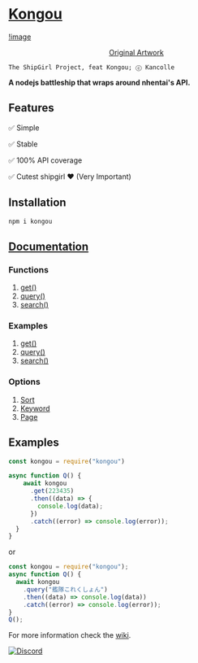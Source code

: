 # [**Kongou**](https://www.npmjs.com/package/kongou)

[!image](https://i.imgur.com/6geUHqy.png)
[<p align=center> Original Artwork](https://www.pixiv.net/en/artworks/83860230)

```;
The ShipGirl Project, feat Kongou; ⓒ Kancolle
```

**A nodejs battleship that wraps around nhentai's API.**<br>

## Features

✅ Simple

✅ Stable

✅ 100% API coverage

✅ Cutest shipgirl ❤ (Very Important)

## Installation

```bash
npm i kongou
```

## [Documentation](https://github.com/Curstantine/Kongou/wiki)

### Functions

1. [get()](https://github.com/Curstantine/Kongou/wiki/Functions#getnumber)
2. [query()](https://github.com/Curstantine/Kongou/wiki/Functions#querykeyword-sort-page)
3. [search()](https://github.com/Curstantine/Kongou/wiki/Functions#searchkeyword)

### Examples

1. [get()](https://github.com/Curstantine/Kongou/wiki/Examples#get)
2. [query()](https://github.com/Curstantine/Kongou/wiki/Examples#query)
3. [search()](https://github.com/Curstantine/Kongou/wiki/Examples#search)

### Options

1. [Sort](https://github.com/Curstantine/Kongou/wiki/Options#sort)
2. [Keyword](https://github.com/Curstantine/Kongou/wiki/Options#keyword)
3. [Page](https://github.com/Curstantine/Kongou/wiki/Options#page)

## Examples

```js
const kongou = require("kongou")

async function Q() {
    await kongou
      .get(223435)
      .then((data) => {
        console.log(data);
      })
      .catch((error) => console.log(error));
  }
}
```

or

```js
const kongou = require("kongou");
async function Q() {
  await kongou
    .query("艦隊これくしょん")
    .then((data) => console.log(data))
    .catch((error) => console.log(error));
}
Q();
```

For more information check the [wiki](https://github.com/Curstantine/Kongou/wiki).

[![Discord](https://img.shields.io/discord/698062395263942686?color=%235A71C3&label=Discord&logo=discord&logoColor=white)](https://discord.gg/ymuR2htTfy)
